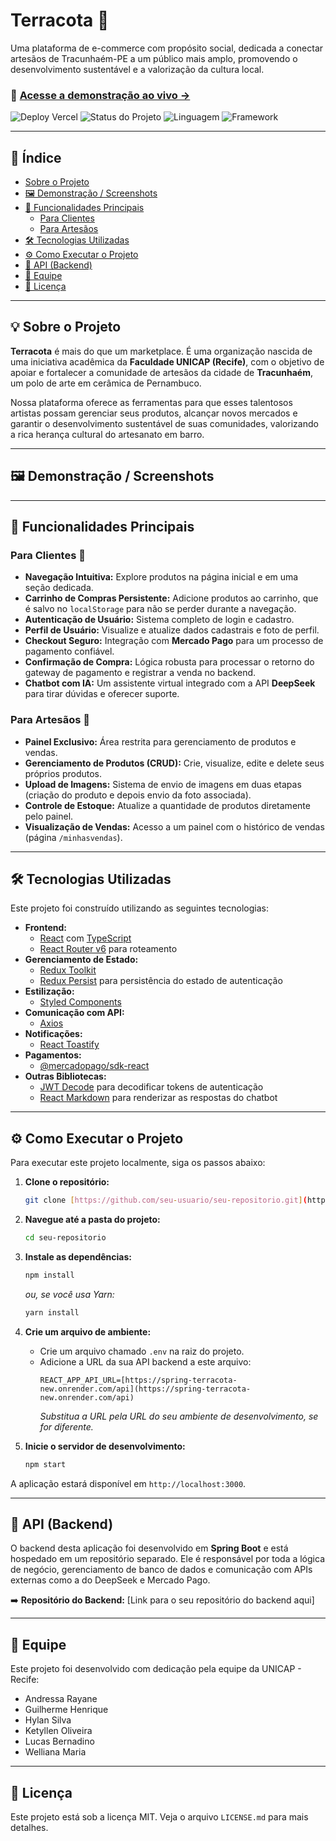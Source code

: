 # Terracota 🏺

Uma plataforma de e-commerce com propósito social, dedicada a conectar artesãos de Tracunhaém-PE a um público mais amplo, promovendo o desenvolvimento sustentável e a valorização da cultura local.

### 🚀 **[Acesse a demonstração ao vivo →](https://terracota.vercel.app/)**

![Deploy Vercel](https://img.shields.io/badge/Deploy-Vercel-black?style=for-the-badge&logo=vercel)
![Status do Projeto](https://img.shields.io/badge/status-em%20desenvolvimento-yellowgreen?style=for-the-badge)
![Linguagem](https://img.shields.io/badge/TypeScript-3178C6?style=for-the-badge&logo=typescript&logoColor=white)
![Framework](https://img.shields.io/badge/React-20232A?style=for-the-badge&logo=react&logoColor=61DAFB)

---

## 📜 Índice

- [Sobre o Projeto](#-sobre-o-projeto)
- [🖼️ Demonstração / Screenshots](#-demonstração--screenshots)
- [🚀 Funcionalidades Principais](#-funcionalidades-principais)
  - [Para Clientes](#para-clientes-)
  - [Para Artesãos](#para-artesãos-)
- [🛠️ Tecnologias Utilizadas](#️-tecnologias-utilizadas)
- [⚙️ Como Executar o Projeto](#️-como-executar-o-projeto)
- [🔗 API (Backend)](#-api-backend)
- [👥 Equipe](#-equipe)
- [📄 Licença](#-licença)

---

## 💡 Sobre o Projeto

**Terracota** é mais do que um marketplace. É uma organização nascida de uma iniciativa acadêmica da **Faculdade UNICAP (Recife)**, com o objetivo de apoiar e fortalecer a comunidade de artesãos da cidade de **Tracunhaém**, um polo de arte em cerâmica de Pernambuco.

Nossa plataforma oferece as ferramentas para que esses talentosos artistas possam gerenciar seus produtos, alcançar novos mercados e garantir o desenvolvimento sustentável de suas comunidades, valorizando a rica herança cultural do artesanato em barro.

---

## 🖼️ Demonstração / Screenshots

---

## 🚀 Funcionalidades Principais

### Para Clientes 🛒

- **Navegação Intuitiva:** Explore produtos na página inicial e em uma seção dedicada.
- **Carrinho de Compras Persistente:** Adicione produtos ao carrinho, que é salvo no `localStorage` para não se perder durante a navegação.
- **Autenticação de Usuário:** Sistema completo de login e cadastro.
- **Perfil de Usuário:** Visualize e atualize dados cadastrais e foto de perfil.
- **Checkout Seguro:** Integração com **Mercado Pago** para um processo de pagamento confiável.
- **Confirmação de Compra:** Lógica robusta para processar o retorno do gateway de pagamento e registrar a venda no backend.
- **Chatbot com IA:** Um assistente virtual integrado com a API **DeepSeek** para tirar dúvidas e oferecer suporte.

### Para Artesãos 🎨

- **Painel Exclusivo:** Área restrita para gerenciamento de produtos e vendas.
- **Gerenciamento de Produtos (CRUD):** Crie, visualize, edite e delete seus próprios produtos.
- **Upload de Imagens:** Sistema de envio de imagens em duas etapas (criação do produto e depois envio da foto associada).
- **Controle de Estoque:** Atualize a quantidade de produtos diretamente pelo painel.
- **Visualização de Vendas:** Acesso a um painel com o histórico de vendas (página `/minhasvendas`).

---

## 🛠️ Tecnologias Utilizadas

Este projeto foi construído utilizando as seguintes tecnologias:

- **Frontend:**
  - [React](https://react.dev/) com [TypeScript](https://www.typescriptlang.org/)
  - [React Router v6](https://reactrouter.com/) para roteamento
- **Gerenciamento de Estado:**
  - [Redux Toolkit](https://redux-toolkit.js.org/)
  - [Redux Persist](https://github.com/rt2zz/redux-persist) para persistência do estado de autenticação
- **Estilização:**
  - [Styled Components](https://styled-components.com/)
- **Comunicação com API:**
  - [Axios](https://axios-http.com/)
- **Notificações:**
  - [React Toastify](https://fkhadra.github.io/react-toastify/introduction)
- **Pagamentos:**
  - [@mercadopago/sdk-react](https://www.mercadopago.com.br/developers/pt/docs/sdks/official/sdk-react/introduction)
- **Outras Bibliotecas:**
  - [JWT Decode](https://github.com/auth0/jwt-decode) para decodificar tokens de autenticação
  - [React Markdown](https://github.com/remarkjs/react-markdown) para renderizar as respostas do chatbot

---

## ⚙️ Como Executar o Projeto

Para executar este projeto localmente, siga os passos abaixo:

1.  **Clone o repositório:**
    ```bash
    git clone [https://github.com/seu-usuario/seu-repositorio.git](https://github.com/seu-usuario/seu-repositorio.git)
    ```

2.  **Navegue até a pasta do projeto:**
    ```bash
    cd seu-repositorio
    ```

3.  **Instale as dependências:**
    ```bash
    npm install
    ```
    _ou, se você usa Yarn:_
    ```bash
    yarn install
    ```

4.  **Crie um arquivo de ambiente:**
    - Crie um arquivo chamado `.env` na raiz do projeto.
    - Adicione a URL da sua API backend a este arquivo:
      ```
      REACT_APP_API_URL=[https://spring-terracota-new.onrender.com/api](https://spring-terracota-new.onrender.com/api)
      ```
      *Substitua a URL pela URL do seu ambiente de desenvolvimento, se for diferente.*

5.  **Inicie o servidor de desenvolvimento:**
    ```bash
    npm start
    ```

A aplicação estará disponível em `http://localhost:3000`.

---

## 🔗 API (Backend)

O backend desta aplicação foi desenvolvido em **Spring Boot** e está hospedado em um repositório separado. Ele é responsável por toda a lógica de negócio, gerenciamento de banco de dados e comunicação com APIs externas como a do DeepSeek e Mercado Pago.

➡️ **Repositório do Backend:** [Link para o seu repositório do backend aqui]

---

## 👥 Equipe

Este projeto foi desenvolvido com dedicação pela equipe da UNICAP - Recife:

- Andressa Rayane
- Guilherme Henrique
- Hylan Silva
- Ketyllen Oliveira
- Lucas Bernadino
- Welliana Maria

---

## 📄 Licença

Este projeto está sob a licença MIT. Veja o arquivo `LICENSE.md` para mais detalhes.